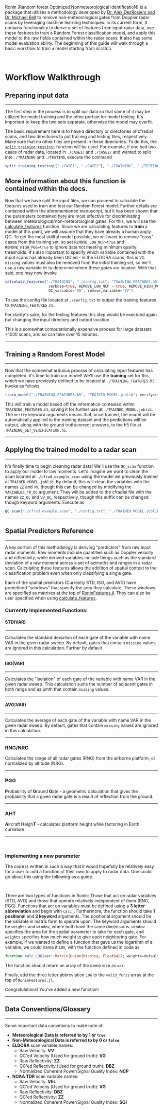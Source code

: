 
Ronin (Random forest Optimized Nonmeteorological IdentificatioN) is a package that utilizes a methodology developed by [Dr. Alex DesRosiers and Dr. Michael Bell](https://journals.ametsoc.org/view/journals/aies/aop/AIES-D-23-0064.1/AIES-D-23-0064.1.xml) to remove non-meteorological gates from Doppler radar scans by leveraging machine learning techniques. In its current form, it contains functionality to derive a set of features from input radar data, use these features to train a Random Forest classification model, and apply this model to the raw fields contained within the radar scans. It also has some model evaluation ability. The beginning of this guide will walk through a basic workflow to train a model starting from scratch.  

&nbsp;
  &nbsp;


# Workflow Walkthrough 

## Preparing input data 

---

The first step in the process is to split our data so that some of it may be utilized for model training and the other portion for model testing. It's important to keep the two sets separate, otherwise the model may overfit. 

The basic requirement here is to have a directory or directories of cfradial scans, and two directories to put training and testing files, respectively. Make sure that no other files are present in these directories. To do this, the [`split_training_testing!`](https://github.com/irslushy/Ronin.jl/blob/259aa4d306e09fedf9d4208bcc8a584fbabd89a2/src/Ronin.jl#L612) function will be used. For example, if one had two cases of radar data, located in `./CASE1/` and `./CASE2/` and wanted to split into `./TRAINING` and `./TESTING`, execute the command 
```julia
split_training_testing(["./CASE1", "./CASE2"], "./TRAINING", "./TESTING")
```
More information about this function is contained within the docs. 
--- 

Now that we have split the input files, we can proceed to calculate the features used to train and test our Random Forest model. Further details are contained within the aforementioned manuscript, but it has been shown that the parameters contained [here](https://github.com/irslushy/Ronin.jl/blob/259aa4d306e09fedf9d4208bcc8a584fbabd89a2/MODELS/DesRosiers_Bell_23/config.txt) are most effective for discriminating between meteorological/non-meteorological gates. For this, we will use the [calculate_features](https://github.com/irslushy/Ronin.jl/blob/259aa4d306e09fedf9d4208bcc8a584fbabd89a2/src/Ronin.jl#L96-L181) function. Since we are calculating features to **train** a model at this point, we will assume that they have already a human apply QC. To get the most skillful model possible, we will want to remove "easy" cases from the training set, so set `REMOVE_LOW_NCP=true` and `REMOVE_HIGH_PGG=true` to ignore data not meeting minimum quality thresholds. It's also important to specify which variable contained with the input scans has already been QC'ed - in the ELDORA scans, this is `VG`. `missing` values must also be removed from the initial training set, so we'll use a raw variable `VV` to determine where these gates are located. With that said, one may now invoke 

```julia
calculate_features("./TRAINING", "./config.txt", "TRAINING_FEATURES.h5", true;
                    verbose=true, REMOVE_LOW_NCP = true, REMOVE_HIGH_PGG=true,
                    QC_variable="VG", remove_variable="VV")
```

To use the config file located at `./config.txt` to output the training features to `TRAINING_FEATURES.h5`. 

For clarity's sake, for the testing features this step would be exectued again but changing the input directory and output location. 

This is a somewhat computationally expensive process for large datasets >1000 scans, and so can take over 15 minutes. 

---

## Training a Random Forest Model 
---

Now that the somewhat arduous process of calculating input features has completed, it's time to train our model! We'll use the **training** set for this, which we have previously defined to be located at `./TRAINING_FEATURES.h5`. Invoke as follows

```julia
train_model("./TRAINING_FEATURES.h5", "TRAINED_MODEL.joblib"; verify=true, verify_out="TRAINING_SET_VERIFICATION.h5")
```

This will train a model based off the information contained within `TRAINING_FEATURES.h5`, saving it for further use at `./TRAINED_MODEL.joblib`. The `verify` keyword arguments means that, once trained, the model will be automatically applied to the training dataset and the predictions will be output, along with the ground truth/correct answers, to the h5 file at `TRAINING_SET_VERIFICATION.h5`.   


---
## Applying the trained model to a radar scan   
---
  


It's finally time to begin cleaning radar data! We'll use the `QC_scan` function to apply our model to raw moments. Let's imagine we want to clean the scan located at `./cfrad_example_scan` using the model we previously trained at `TRAINED_MODEL.joblib`. By default, this will clean the variables with the names `ZZ` and `VV`, though this can be changed by modifying the `VARIABLES_TO_QC` argument. They will be added to the cfradial file with the names `ZZ_QC` and `VV_QC`, respectively, though this suffix can be changed though keyword arguments. Execute as  

```julia
QC_scan("./cfrad_example_scan", "./config.txt", "./TRAINED_MODEL.joblib")
```

___
## Spatial Predictors Reference 
___ 

A key portion of this methodology is deriving "predictors" from raw input radar moments. Raw moments include quantities such as Doppler velocity and reflectivity, while derived variables include things such as the standard deviation of a raw moment across a set of azimuths and ranges in a radar scan. Calculating these features allows the addition of spatial context to the classification problem even when only classifying a single gate. 

Each of the spatial predictors (Currently STD, ISO, and AVG) have predefined "windows" that specify the area they calculate. These windows are specified as matrixes at the top of [RoninFeatures.jl](../../src/RoninFeatures.jl). They can also be user specified when using [calculate_features](https://irslushy.github.io/Ronin.jl/dev/api.html#Ronin.calculate_features-Tuple{String,%20Vector{String},%20Vector{Matrix{Union{Missing,%20Float64}}},%20String,%20Bool}). &nbsp;


### Currently Implemented Functions:   

#### <b>STD(VAR)</b>
--- 
Calculates the standard deviation of each gate of the variable with name VAR in the given radar sweep. By default, gates that contain `missing` values are ignored in this calculation. Further by default 

---

#### <b> ISO(VAR)</b>
--- 
Calculates the "isolation" of each gate of the variable with name VAR in the given radar sweep. This calculation sums the number of adjacent gates in both range and aziumth that contain `missing` values. 

---
#### <b>AVG(VAR)</b>
---
Calculates the average of each gate of the variable with name VAR in the given radar sweep. By default, gates that contain `missing` values are ignored in this calculation. 

---
### <b>RNG/NRG</b>
Calculates the range of all radar gates (RNG) from the airborne platform, or normalized by altitude (NRG). 
___ 
### <b>PGG</b>
<b>P</b>robability of <b>G</b>round <b>G</b>ate - a geometric calculation that gives the probability that a given radar gate is a result of reflection from the ground. 
___

### <b>AHT</b>
<b>A</b>ircraft <b>H</b>eigh<b>T</b> - calculates platform height while factoring in Earth curvature. 
___ 

&nbsp;

### <b>Implementing a new parameter</b>

The code is written in such a way that it would hopefully be relatively easy for a user to add a function of their own to apply to radar data. One could go about this using the following as a guide.    

&nbsp;

There are two types of functions in Ronin: Those that act on radar variables (STD, AVG) and those that operate relatively independent of them (RNG, PGG). Functions that act on variables must be defined using a <b>3 letter abbreviation</b> and begin with `calc_`. Furthermore, the function should take <b>1 positional</b> and <b>2 keyword</b> arguments. The positional argument should be the variable in matrix form to operate upon. The keyword arguments should be `weights` and `window`, where both have the same dimensions. `window` specifies the area for the spatial parameter to take for each gate, and `weights` specifies how much weight to give each neighboring gate. For example, if we wanted to define a function that gave us the logartihm of a variable, we could name it `LOG`, with the function defined in code as

```julia
function calc_LOG(var::Matrix{Union{Missing, Float64}}; weights=default_weights, window=default_window)
```

The function should return an array of the same size as `var`. 

Finally, add the three letter abbreviation `LOG` to the `valid_funcs` array at the top of `RoninFeatures.jl`. 

Congratulations! You've added a new function! 
&nbsp;
&nbsp;
___
## Data Conventions/Glossary 
___
Some important data convetions to make note of: 

* <b>Meteorological Data is referred to by 1 or `true`</b>
* <b>Non-Meteorological Data is referred to by 0 or `false`</b>
* <b>ELDORA</b> scan variable names: 
    * Raw Velocity: <b>VV</b>
    * QC'ed Velocity (Used for ground truth): <b>VG</b>
    * Raw Reflectivity: <b>ZZ</b>
    * QC'ed Reflectivity (Used for ground truth): <b>DBZ</b>
    * Normalized Coherent Power/Signal Quality Index: <b>NCP</b>
* <b>NOAA TDR</b> scan variable names: 
    * Raw Velocity: <b>VEL</b>
    * QC'ed Velocity (Used for ground truth): <b>VG</b>
    * Raw Reflectivity: <b>DBZ</b>
    * QC'ed Reflectivity: <b>ZZ</b>
    * Normalized Coherent Power/Signal Quality Index: <b>SQI</b>
